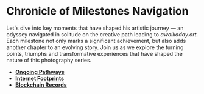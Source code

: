 # Chronicle of Milestones Navigation

Let's dive into key moments that have shaped his artistic journey — an odyssey navigated in solitude on the creative path leading to _awalkaday.art._ Each milestone not only marks a significant achievement, but also adds another chapter to an evolving story. Join us as we explore the turning points, triumphs and transformative experiences that have shaped the nature of this photography series.

* [**Ongoing Pathways**](ongoing-pathways.md)
* [**Internet Footprints**](internet-footprints.md)
* [**Blockchain Records**](blockchain-records.md)
